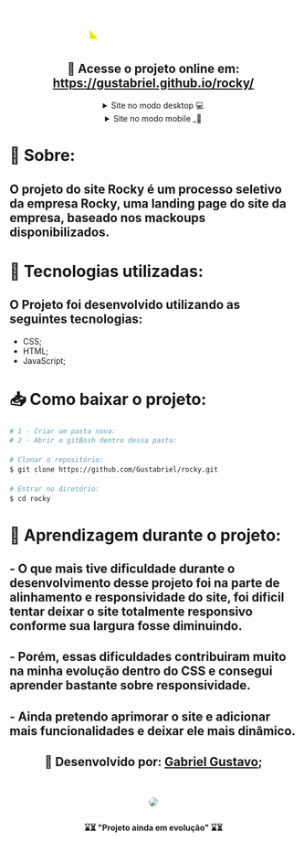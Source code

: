 <h1 align="center">
<img src="./assets/imagens/web/logo.png">
</h1>


<h2 align="center"> 📎 Acesse o projeto online em: 
<a href="https://gustabriel.github.io/rocky/">https://gustabriel.github.io/rocky/</a> </h2>

<details close align="center">
  <summary> 
    Site no modo desktop 💻
  </summary>
   <h1 style="margin: auto">
   <img src="./assets/imagens/rdme/captura-da-page-completa.png">
   </h1>
</details>

<details close align="center">
  <summary> 
    Site no modo mobile _📱
  </summary>
   <h1 style="margin: auto">
   <img src="./assets/imagens/rdme/captura-site(iPhone 6_7_8).png">
   </h1>
</details>



# 📝 Sobre:
## O projeto do site **Rocky** é um processo seletivo da **empresa** Rocky, uma landing page do site da empresa, baseado nos mackoups disponibilizados.
# 💾 Tecnologias utilizadas:
## O Projeto foi desenvolvido utilizando as seguintes tecnologias:

- CSS;
- HTML;
- JavaScript;
# 📥 Como baixar o projeto:


``` bash
# 1 - Criar um pasta nova:
# 2 - Abrir o gitBash dentro dessa pasta:

# Clonar o repositório:
$ git clone https://github.com/Gustabriel/rocky.git

# Entrar no diretório:
$ cd rocky
```


# 🥇 Aprendizagem durante o projeto:
## - O que mais tive dificuldade durante o desenvolvimento desse projeto foi na parte de alinhamento e responsividade do site, foi dificil tentar deixar o site totalmente responsivo conforme sua largura fosse diminuindo. </br> 
## - Porém, essas dificuldades contribuiram muito na minha evolução dentro do CSS e consegui aprender bastante sobre responsividade. </br> 
## - Ainda pretendo aprimorar o site e adicionar mais funcionalidades e deixar ele mais dinâmico. </br> 


<h2 align="center"> 📌 Desenvolvido por: <a href="https://www.linkedin.com/in/gabriel-gustavo31/">Gabriel Gustavo</a>;
</h2>
<h1 align="center"><img  style="width: 120px; border-radius: 60px; margin: auto;"src="https://scontent.fcgh19-1.fna.fbcdn.net/v/t1.6435-9/242104970_4636518183049570_4631445140627545675_n.jpg?_nc_cat=101&ccb=1-5&_nc_sid=09cbfe&_nc_eui2=AeGdjIWl0FDbQ0Grx-3wQJS9gdlskFobCtKB2WyQWhsK0ptvpMDC7TASPC3D3SWHpl2svblOWoKq896Qbih9UqbS&_nc_ohc=P-zBD9SjFUcAX-pc55a&_nc_ht=scontent.fcgh19-1.fna&oh=54841083701870da4b478aa9e613e402&oe=618985EA"></h1>



<h4 align="center"> ⌛⏳ "Projeto ainda em evolução" ⌛⏳ </h4>


